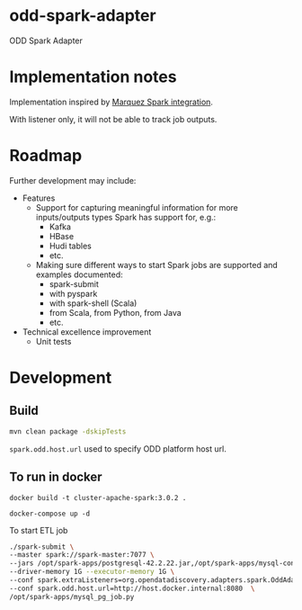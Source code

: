# odd-spark-adapter
ODD Spark Adapter

# Implementation notes

Implementation inspired by
[Marquez Spark integration](https://github.com/MarquezProject/marquez/tree/main/integrations/spark).

With listener only, it will not be able to track job outputs.

# Roadmap

Further development may include:
* Features
  * Support for capturing meaningful information for more inputs/outputs 
    types Spark has support for, e.g.:
    * Kafka
    * HBase
    * Hudi tables
    * etc.
  * Making sure different ways to start Spark jobs are supported 
    and examples documented:
    * spark-submit
    * with pyspark
    * with spark-shell (Scala)
    * from Scala, from Python, from Java
    * etc.
* Technical excellence improvement 
  * Unit tests

# Development

## Build
```sh
mvn clean package -dskipTests
```

`spark.odd.host.url` used to specify ODD platform host url.

## To run in docker

`docker build -t cluster-apache-spark:3.0.2 .`

`docker-compose up -d`

To start ETL job
```sh
./spark-submit \
--master spark://spark-master:7077 \
--jars /opt/spark-apps/postgresql-42.2.22.jar,/opt/spark-apps/mysql-connector-java-8.0.26.jar,/opt/spark-apps/odd-spark-adapter-0.0.1-SNAPSHOT.jar \
--driver-memory 1G --executor-memory 1G \
--conf spark.extraListeners=org.opendatadiscovery.adapters.spark.OddAdapterSparkListener \
--conf spark.odd.host.url=http://host.docker.internal:8080  \
/opt/spark-apps/mysql_pg_job.py
```